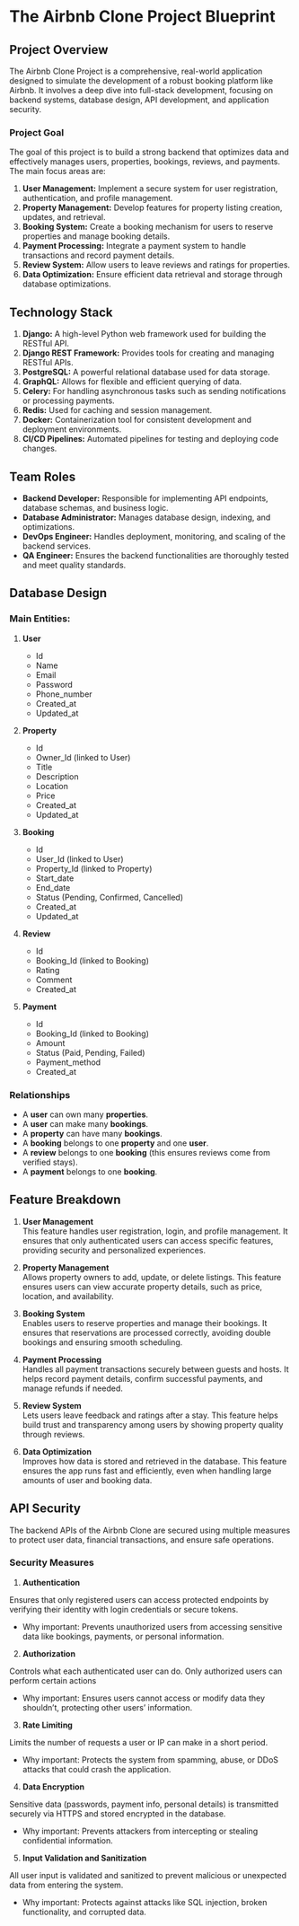 # The Airbnb Clone Project Blueprint
## Project Overview
The Airbnb Clone Project is a comprehensive, real-world application designed to simulate the development of a robust booking platform like Airbnb. It involves a deep dive into full-stack development, focusing on backend systems, database design, API development, and application security.
### Project Goal
The goal of this project is to build a strong backend that optimizes data and effectively manages users, properties, bookings, reviews, and payments.
The main focus areas are:
1. **User Management:** Implement a secure system for user registration, authentication, and profile management.  
2. **Property Management:** Develop features for property listing creation, updates, and retrieval.  
3. **Booking System:** Create a booking mechanism for users to reserve properties and manage booking details.  
4. **Payment Processing:** Integrate a payment system to handle transactions and record payment details.  
5. **Review System:** Allow users to leave reviews and ratings for properties.  
6. **Data Optimization:** Ensure efficient data retrieval and storage through database optimizations.  
## Technology Stack
1. **Django:** A high-level Python web framework used for building the RESTful API.  
2. **Django REST Framework:** Provides tools for creating and managing RESTful APIs.  
3. **PostgreSQL:** A powerful relational database used for data storage.  
4. **GraphQL:** Allows for flexible and efficient querying of data.  
5. **Celery:** For handling asynchronous tasks such as sending notifications or processing payments.  
6. **Redis:** Used for caching and session management.  
7. **Docker:** Containerization tool for consistent development and deployment environments.  
8. **CI/CD Pipelines:** Automated pipelines for testing and deploying code changes.
## Team Roles
-  **Backend Developer:** Responsible for implementing API endpoints, database schemas, and business logic.  
-  **Database Administrator:** Manages database design, indexing, and optimizations.  
-  **DevOps Engineer:** Handles deployment, monitoring, and scaling of the backend services.  
-  **QA Engineer:** Ensures the backend functionalities are thoroughly tested and meet quality standards.
## Database Design
### Main Entities:
1. **User**
   - Id
   - Name
   - Email
   - Password
   - Phone_number
   - Created_at
   - Updated_at

2. **Property**
   - Id
   - Owner_Id (linked to User)
   - Title
   - Description
   - Location
   - Price
   - Created_at
   - Updated_at

3. **Booking**
   - Id
   - User_Id (linked to User)
   - Property_Id (linked to Property)
   - Start_date
   - End_date
   - Status (Pending, Confirmed, Cancelled)
   - Created_at
   - Updated_at

4. **Review**
   - Id
   - Booking_Id (linked to Booking)
   - Rating
   - Comment
   - Created_at

5. **Payment**
   - Id
   - Booking_Id (linked to Booking)
   - Amount
   - Status (Paid, Pending, Failed)
   - Payment_method
   - Created_at

### Relationships
-  A **user** can own many **properties**.
-  A **user** can make many **bookings**.
-  A **property** can have many **bookings**.
-  A **booking** belongs to one **property** and one **user**.
-  A **review** belongs to one **booking** (this ensures reviews come from verified stays).
-  A **payment** belongs to one **booking**.
## Feature Breakdown

1. **User Management**  
This feature handles user registration, login, and profile management. It ensures that only authenticated users can access specific features, providing security and personalized experiences.  

2. **Property Management**  
Allows property owners to add, update, or delete listings. This feature ensures users can view accurate property details, such as price, location, and availability.  

3. **Booking System**  
Enables users to reserve properties and manage their bookings. It ensures that reservations are processed correctly, avoiding double bookings and ensuring smooth scheduling.  

4. **Payment Processing**  
Handles all payment transactions securely between guests and hosts. It helps record payment details, confirm successful payments, and manage refunds if needed.  

5. **Review System**  
Lets users leave feedback and ratings after a stay. This feature helps build trust and transparency among users by showing property quality through reviews.  

6.  **Data Optimization**  
Improves how data is stored and retrieved in the database. This feature ensures the app runs fast and efficiently, even when handling large amounts of user and booking data.
## API Security 
The backend APIs of the Airbnb Clone are secured using multiple measures to protect user data, financial transactions, and ensure safe operations.

### Security Measures

1. **Authentication**  

Ensures that only registered users can access protected endpoints by verifying their identity with login credentials or secure tokens.

- Why important: Prevents unauthorized users from accessing sensitive data like bookings, payments, or personal information.

2. **Authorization**  

Controls what each authenticated user can do. Only authorized users can perform certain actions

- Why important: Ensures users cannot access or modify data they shouldn’t, protecting other users’ information.

3. **Rate Limiting**  

Limits the number of requests a user or IP can make in a short period.

- Why important: Protects the system from spamming, abuse, or DDoS attacks that could crash the application.

4. **Data Encryption**  

Sensitive data (passwords, payment info, personal details) is transmitted securely via HTTPS and stored encrypted in the database.

- Why important: Prevents attackers from intercepting or stealing confidential information.

5. **Input Validation and Sanitization**  

All user input is validated and sanitized to prevent malicious or unexpected data from entering the system.

- Why important: Protects against attacks like SQL injection, broken functionality, and corrupted data.
